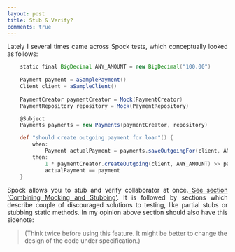 ```yaml
---
layout: post
title: Stub & Verify?
comments: true
---
```


<p style="text-align:justify;">
Lately I several times came across Spock tests, which conceptually looked as follows:</p>

```groovy
    static final BigDecimal ANY_AMOUNT = new BigDecimal("100.00")
    
    Payment payment = aSamplePayment()
    Client client = aSampleClient()
    
    PaymentCreator paymentCreator = Mock(PaymentCreator)
    PaymentRepository repository = Mock(PaymentRepository)

    @Subject
    Payments payments = new Payments(paymentCreator, repository)

    def "should create outgoing payment for loan"() {
        when:
            Payment actualPayment = payments.saveOutgoingFor(client, ANY_AMOUNT)
        then:
            1 * paymentCreator.createOutgoing(client, ANY_AMOUNT) >> payment
            actualPayment == payment
    }
```  

<p style="text-align:justify;">
Spock allows you to stub and verify collaborator at once.<a href="https://spockframework.github.io/spock/docs/1.0/interaction_based_testing.html"> See section 'Combining Mocking and Stubbing'</a>. It is followed by sections which describe couple of discouraged solutions to testing, like partial stubs or stubbing static methods. In my opinion above section should also have this sidenote:
</p>

<blockquote class="cite">
      <p>(Think twice before using this feature. It might be better to change the design of the code under specification.)</p>
</blockquote>


